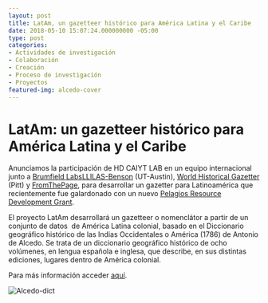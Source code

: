 ```yaml
---
layout: post
title: LatAm, un gazetteer histórico para América Latina y el Caribe
date: 2018-05-10 15:07:24.000000000 -05:00
type: post
categories:
- Actividades de investigación
- Colaboración
- Creación
- Proceso de investigación
- Proyectos
featured-img: alcedo-cover
---
```


#  LatAm: un gazetteer histórico para América Latina y el Caribe

Anunciamos la participación de HD CAIYT LAB en un equipo internacional junto a [Brumfield Labs](http://www.brumfieldlabs.com/)[LLILAS-Benson](https://llilasbenson.utexas.edu/) (UT-Austin), [World Historical Gazetter](http://whgazetteer.org/) (Pitt) y [FromThePage](https://fromthepage.com), para desarrollar un gazetter para Latinoamérica que recientemente fue galardonado con un nuevo [Pelagios Resource Development Grant](http://commons.pelagios.org/2018/05/and-announcing-2018-resource-development-grants/).


El proyecto LatAm desarrollará un gazetteer o nomenclátor a partir de un conjunto de datos  de América Latina colonial, basado en el Diccionario geográfico histórico de las Indias Occidentales o América (1786) de Antonio de Alcedo. Se trata de un diccionario geográfico histórico de ocho volúmenes, en lengua española e inglesa, que describe, en sus distintas ediciones, lugares dentro de América colonial.


Para más información acceder [aquí](https://content.fromthepage.com/latam-un-gazetteer-historico-para-america-latina-y-el-caribe/).

![Alcedo-dict](/assets/img/posts/diccionariogeogr01alce_0003.jpg)

